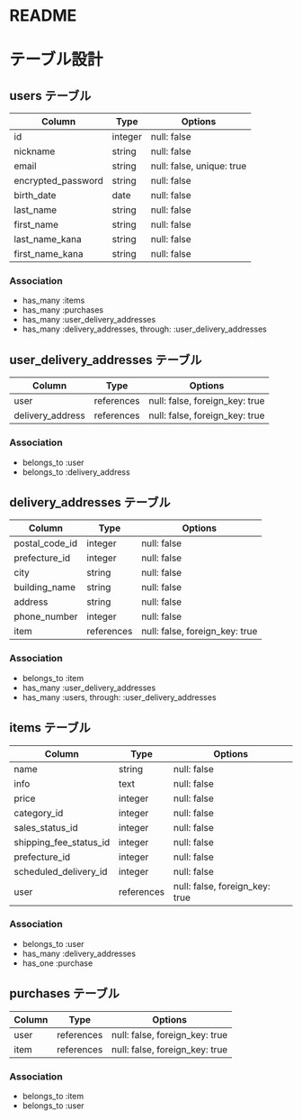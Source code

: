 # README
# テーブル設計

## users テーブル

| Column                 | Type       | Options                          |
| ---------------------- | ---------- | ------------------------------   |
| id                     | integer    | null:   false                    |
| nickname               | string     | null:   false                    |
| email                  | string     | null:   false, unique: true      |
| encrypted_password     | string     | null:   false                    |
| birth_date             | date       | null:   false                    |
| last_name              | string     | null:   false                    |
| first_name             | string     | null:   false                    |
| last_name_kana         | string     | null:   false                    |
| first_name_kana        | string     | null:   false                    |

### Association

- has_many :items
- has_many :purchases
- has_many :user_delivery_addresses
- has_many :delivery_addresses, through: :user_delivery_addresses

## user_delivery_addresses テーブル

| Column               | Type       | Options                        |
| -------------------- | ---------- | ------------------------------ |
| user                 | references | null: false, foreign_key: true |
| delivery_address     | references | null: false, foreign_key: true |

### Association

- belongs_to :user
- belongs_to :delivery_address

## delivery_addresses テーブル

| Column                 | Type       | Options                        |
| ---------------------- | ---------- | ------------------------------ |
| postal_code_id         | integer    | null: false                    |
| prefecture_id          | integer    | null: false                    |
| city                   | string     | null: false                    |
| building_name          | string     | null: false                    |
| address                | string     | null: false                    |
| phone_number           | integer    | null: false                    |
| item                   | references | null: false, foreign_key: true |


### Association

- belongs_to :item
- has_many :user_delivery_addresses
- has_many :users, through: :user_delivery_addresses

## items テーブル

| Column                 | Type       | Options                        |
| ------------------     | -----------| ------------------------------ |
| name                   | string     | null: false                    |
| info                   | text       | null: false                    |
| price                  | integer    | null: false                    |
| category_id            | integer    | null: false                    |
| sales_status_id        | integer    | null: false                    |
| shipping_fee_status_id | integer    | null: false                    |
| prefecture_id          | integer    | null: false                    |
| scheduled_delivery_id  | integer    | null: false                    |
| user                   | references | null: false, foreign_key: true |

### Association

- belongs_to :user
- has_many :delivery_addresses
- has_one :purchase

## purchases テーブル

| Column             | Type       | Options                        |
| ------------------ | -----------| ------------------------------ |
| user               | references | null: false, foreign_key: true |
| item               | references | null: false, foreign_key: true |

### Association

- belongs_to :item
- belongs_to :user